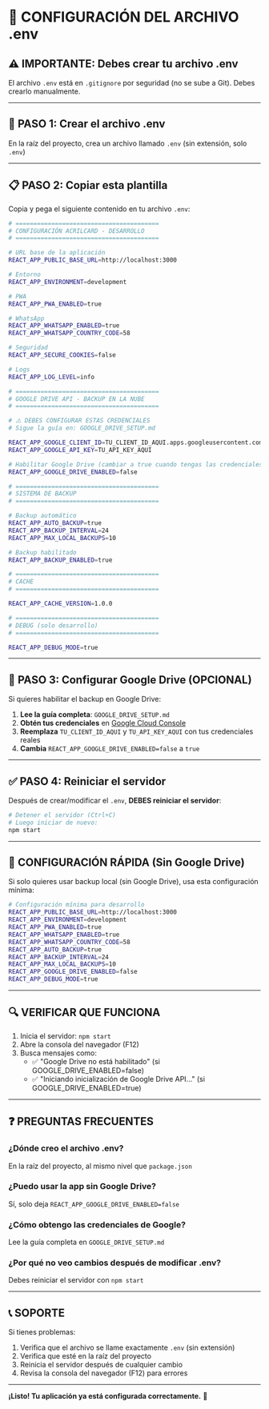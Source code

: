 # 🔧 CONFIGURACIÓN DEL ARCHIVO .env

## ⚠️ IMPORTANTE: Debes crear tu archivo .env

El archivo `.env` está en `.gitignore` por seguridad (no se sube a Git). Debes crearlo manualmente.

---

## 📝 PASO 1: Crear el archivo .env

En la raíz del proyecto, crea un archivo llamado `.env` (sin extensión, solo `.env`)

---

## 📋 PASO 2: Copiar esta plantilla

Copia y pega el siguiente contenido en tu archivo `.env`:

```bash
# ========================================
# CONFIGURACIÓN ACRILCARD - DESARROLLO
# ========================================

# URL base de la aplicación
REACT_APP_PUBLIC_BASE_URL=http://localhost:3000

# Entorno
REACT_APP_ENVIRONMENT=development

# PWA
REACT_APP_PWA_ENABLED=true

# WhatsApp
REACT_APP_WHATSAPP_ENABLED=true
REACT_APP_WHATSAPP_COUNTRY_CODE=58

# Seguridad
REACT_APP_SECURE_COOKIES=false

# Logs
REACT_APP_LOG_LEVEL=info

# ========================================
# GOOGLE DRIVE API - BACKUP EN LA NUBE
# ========================================

# ⚠️ DEBES CONFIGURAR ESTAS CREDENCIALES
# Sigue la guía en: GOOGLE_DRIVE_SETUP.md

REACT_APP_GOOGLE_CLIENT_ID=TU_CLIENT_ID_AQUI.apps.googleusercontent.com
REACT_APP_GOOGLE_API_KEY=TU_API_KEY_AQUI

# Habilitar Google Drive (cambiar a true cuando tengas las credenciales)
REACT_APP_GOOGLE_DRIVE_ENABLED=false

# ========================================
# SISTEMA DE BACKUP
# ========================================

# Backup automático
REACT_APP_AUTO_BACKUP=true
REACT_APP_BACKUP_INTERVAL=24
REACT_APP_MAX_LOCAL_BACKUPS=10

# Backup habilitado
REACT_APP_BACKUP_ENABLED=true

# ========================================
# CACHE
# ========================================

REACT_APP_CACHE_VERSION=1.0.0

# ========================================
# DEBUG (solo desarrollo)
# ========================================

REACT_APP_DEBUG_MODE=true
```

---

## 🔑 PASO 3: Configurar Google Drive (OPCIONAL)

Si quieres habilitar el backup en Google Drive:

1. **Lee la guía completa**: `GOOGLE_DRIVE_SETUP.md`
2. **Obtén tus credenciales** en [Google Cloud Console](https://console.cloud.google.com/)
3. **Reemplaza** `TU_CLIENT_ID_AQUI` y `TU_API_KEY_AQUI` con tus credenciales reales
4. **Cambia** `REACT_APP_GOOGLE_DRIVE_ENABLED=false` a `true`

---

## ✅ PASO 4: Reiniciar el servidor

Después de crear/modificar el `.env`, **DEBES reiniciar el servidor**:

```bash
# Detener el servidor (Ctrl+C)
# Luego iniciar de nuevo:
npm start
```

---

## 🚀 CONFIGURACIÓN RÁPIDA (Sin Google Drive)

Si solo quieres usar backup local (sin Google Drive), usa esta configuración mínima:

```bash
# Configuración mínima para desarrollo
REACT_APP_PUBLIC_BASE_URL=http://localhost:3000
REACT_APP_ENVIRONMENT=development
REACT_APP_PWA_ENABLED=true
REACT_APP_WHATSAPP_ENABLED=true
REACT_APP_WHATSAPP_COUNTRY_CODE=58
REACT_APP_AUTO_BACKUP=true
REACT_APP_BACKUP_INTERVAL=24
REACT_APP_MAX_LOCAL_BACKUPS=10
REACT_APP_GOOGLE_DRIVE_ENABLED=false
REACT_APP_DEBUG_MODE=true
```

---

## 🔍 VERIFICAR QUE FUNCIONA

1. Inicia el servidor: `npm start`
2. Abre la consola del navegador (F12)
3. Busca mensajes como:
   - ✅ "Google Drive no está habilitado" (si GOOGLE_DRIVE_ENABLED=false)
   - ✅ "Iniciando inicialización de Google Drive API..." (si GOOGLE_DRIVE_ENABLED=true)

---

## ❓ PREGUNTAS FRECUENTES

### ¿Dónde creo el archivo .env?
En la raíz del proyecto, al mismo nivel que `package.json`

### ¿Puedo usar la app sin Google Drive?
Sí, solo deja `REACT_APP_GOOGLE_DRIVE_ENABLED=false`

### ¿Cómo obtengo las credenciales de Google?
Lee la guía completa en `GOOGLE_DRIVE_SETUP.md`

### ¿Por qué no veo cambios después de modificar .env?
Debes reiniciar el servidor con `npm start`

---

## 📞 SOPORTE

Si tienes problemas:
1. Verifica que el archivo se llame exactamente `.env` (sin extensión)
2. Verifica que esté en la raíz del proyecto
3. Reinicia el servidor después de cualquier cambio
4. Revisa la consola del navegador (F12) para errores

---

**¡Listo! Tu aplicación ya está configurada correctamente.** 🎉
